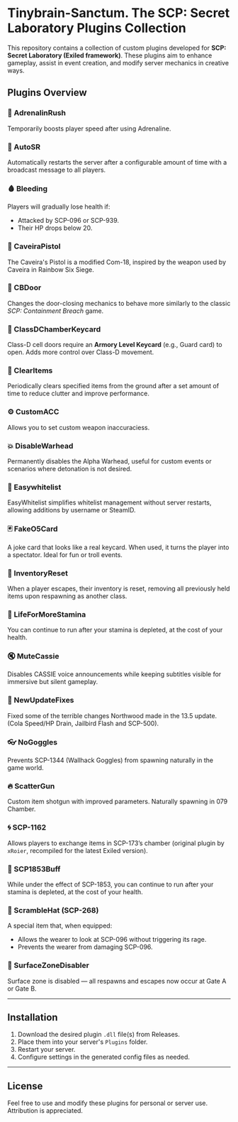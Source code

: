 # Tinybrain-Sanctum. The SCP: Secret Laboratory Plugins Collection

This repository contains a collection of custom plugins developed for **SCP: Secret Laboratory (Exiled framework)**. These plugins aim to enhance gameplay, assist in event creation, and modify server mechanics in creative ways.

## Plugins Overview

### 💉 AdrenalinRush
Temporarily boosts player speed after using Adrenaline.

### 🔁 AutoSR
Automatically restarts the server after a configurable amount of time with a broadcast message to all players.

### 🩸 Bleeding
Players will gradually lose health if:
- Attacked by SCP-096 or SCP-939.
- Their HP drops below 20.

### 🔫 CaveiraPistol
The Caveira's Pistol is a modified Com-18, inspired by the weapon used by Caveira in Rainbow Six Siege.

### 🚪 CBDoor
Changes the door-closing mechanics to behave more similarly to the classic *SCP: Containment Breach* game.

### 🔑 ClassDChamberKeycard
Class-D cell doors require an **Armory Level Keycard** (e.g., Guard card) to open. Adds more control over Class-D movement.

### 🧹 ClearItems
Periodically clears specified items from the ground after a set amount of time to reduce clutter and improve performance.

### ⚙️ CustomACC
Allows you to set custom weapon inaccuraciess.

### 💥 DisableWarhead
Permanently disables the Alpha Warhead, useful for custom events or scenarios where detonation is not desired.

### 📜 Easywhitelist
EasyWhitelist simplifies whitelist management without server restarts, allowing additions by username or SteamID.

### 🃏 FakeO5Card
A joke card that looks like a real keycard. When used, it turns the player into a spectator. Ideal for fun or troll events.

### 🎒 InventoryReset
When a player escapes, their inventory is reset, removing all previously held items upon respawning as another class.

### 🏃 LifeForMoreStamina
You can continue to run after your stamina is depleted, at the cost of your health.

### 🔇 MuteCassie
Disables CASSIE voice announcements while keeping subtitles visible for immersive but silent gameplay.

### 🔧 NewUpdateFixes
Fixed some of the terrible changes Northwood made in the 13.5 update. (Cola Speed/HP Drain, Jailbird Flash and SCP-500).

### 👓 NoGoggles
Prevents SCP-1344 (Wallhack Goggles) from spawning naturally in the game world.

### 🔥 ScatterGun
Custom item shotgun with improved parameters. Naturally spawning in 079 Chamber.

### 🌀 SCP-1162
Allows players to exchange items in SCP-173’s chamber (original plugin by `xRoier`, recompiled for the latest Exiled version).

### 🧪 SCP1853Buff
While under the effect of SCP-1853, you can continue to run after your stamina is depleted, at the cost of your health.

### 🧢 ScrambleHat (SCP-268)
A special item that, when equipped:
- Allows the wearer to look at SCP-096 without triggering its rage.
- Prevents the wearer from damaging SCP-096.

### 🚪 SurfaceZoneDisabler
Surface zone is disabled — all respawns and escapes now occur at Gate A or Gate B.

---
## Installation

1. Download the desired plugin `.dll` file(s) from Releases.
2. Place them into your server's `Plugins` folder.
3. Restart your server.
4. Configure settings in the generated config files as needed.
---
## License

Feel free to use and modify these plugins for personal or server use. Attribution is appreciated.

